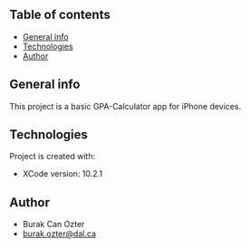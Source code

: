 ## Table of contents
* [General info](#general-info)
* [Technologies](#technologies)
* [Author](#author)

## General info
This project is a basic GPA-Calculator app for iPhone devices. 

	
## Technologies
Project is created with:
* XCode version: 10.2.1


## Author

* Burak Can Ozter
* burak.ozter@dal.ca
	
